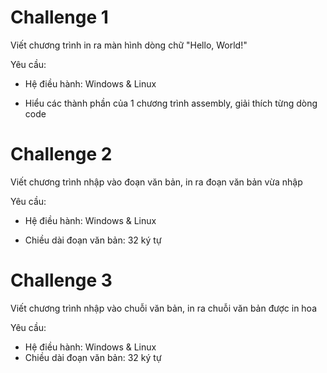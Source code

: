 # Challenge 1

Viết chương trình in ra màn hình dòng chữ "Hello, World!" 

Yêu cầu:

- Hệ điều hành: Windows & Linux

- Hiểu các thành phần của 1 chương trình assembly, giải thích từng dòng code

# Challenge 2

Viết chương trình nhập vào đoạn văn bản, in ra đoạn văn bản vừa nhập 

Yêu cầu:

- Hệ điều hành: Windows & Linux

- Chiều dài đoạn văn bản: 32 ký tự
  
# Challenge 3

Viết chương trình nhập vào chuỗi văn bản, in ra chuỗi văn bản được in hoa 

Yêu cầu:

- Hệ điều hành: Windows & Linux
- Chiều dài đoạn văn bản: 32 ký tự
